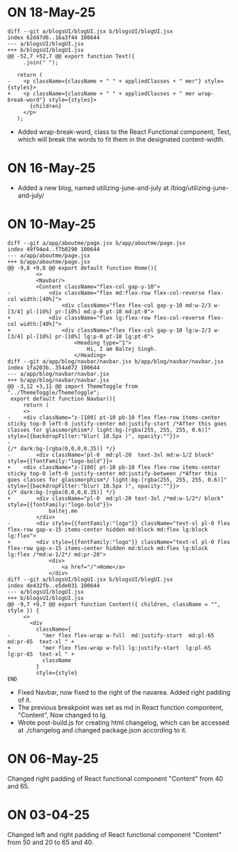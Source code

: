 # ON 18-May-25
```JSX
diff --git a/blogsUI/blogUI.jsx b/blogsUI/blogUI.jsx
index 62d47d6..16a3f44 100644
--- a/blogsUI/blogUI.jsx
+++ b/blogsUI/blogUI.jsx
@@ -52,7 +52,7 @@ export function Text({
     .join(" ");
 
   return (
-    <p className={className + " " + appliedClasses + " mer"} style={styles}>
+    <p className={className + " " + appliedClasses + " mer wrap-break-word"} style={styles}>
       {children}
     </p>
   );
```
- Added wrap-break-word, class to the React Functional component, Text, which will break the words to fit them in the designated content-width.

# ON 16-May-25
- Added a new blog, named utilizing-june-and-july at /blog/utilizing-june-and-july/

# ON 10-May-25

```JSX
diff --git a/app/aboutme/page.jsx b/app/aboutme/page.jsx
index 49f94e4..f7b8290 100644
--- a/app/aboutme/page.jsx
+++ b/app/aboutme/page.jsx
@@ -9,8 +9,8 @@ export default function Home(){
         <>
         <Navbar/>
         <Content className="flex-col gap-y-10">
-            <div className="flex md:flex-row flex-col-reverse flex-col width:[40%]">
-                <div className="flex flex-col gap-y-10 md:w-2/3 w-[3/4] pl-[10%] pr-[10%] md:p-0 pt-10 md:pt-0">
+            <div className="flex lg:flex-row flex-col-reverse flex-col width:[40%]">
+                <div className="flex flex-col gap-y-10 lg:w-2/3 w-[3/4] pl-[10%] pr-[10%] lg:p-0 pt-10 lg:pt-0">
                     <Heading type="1">
                         Hi, I am Baltej Singh.
                     </Heading>
diff --git a/app/blog/navbar/navbar.jsx b/app/blog/navbar/navbar.jsx
index 1fa203b..354a072 100644
--- a/app/blog/navbar/navbar.jsx
+++ b/app/blog/navbar/navbar.jsx
@@ -3,12 +3,11 @@ import ThemeToggle from "../ThemeToggle/ThemeToggle";
 export default function Navbar(){
     return (
     <>
-    <div className="z-[100] pt-10 pb-10 flex flex-row items-center sticky top-0 left-0 justify-center md:justify-start /*After this goes classes for glassmorphism*/ light:bg-[rgba(255, 255, 255, 0.6)]" style={{backdropFilter:"blur( 10.5px )", opacity:""}}>
-                                                                                                                                                                    {/* dark:bg-[rgba(0,0,0,0.35)] */}
-        <div className="pl-0  md:pl-20  text-3xl md:w-1/2 block" style={{fontFamily:"logo-bold"}}>
+    <div className="z-[100] pt-10 pb-10 flex flex-row items-center sticky top-0 left-0 justify-center md:justify-between /*After this goes classes for glassmorphism*/ light:bg-[rgba(255, 255, 255, 0.6)]" style={{backdropFilter:"blur( 10.5px )", opacity:""}}>                                                                                                                                          {/* dark:bg-[rgba(0,0,0,0.35)] */}
+        <div className="pl-0  md:pl-20 text-3xl /*md:w-1/2*/ block" style={{fontFamily:"logo-bold"}}>
             baltej.me
         </div>
-        <div style={{fontFamily:"logo"}} className="text-xl pl-0 flex flex-row gap-x-15 items-center hidden md:block md:flex lg:block lg:flex">
+        <div style={{fontFamily:"logo"}} className="text-xl pl-0 flex flex-row gap-x-15 items-center hidden md:block md:flex lg:block lg:flex /*md:w-1/2*/ md:pr-20">
             <div>
                 <a href="/">Home</a>
             </div>
diff --git a/blogsUI/blogUI.jsx b/blogsUI/blogUI.jsx
index de432fb..e5de031 100644
--- a/blogsUI/blogUI.jsx
+++ b/blogsUI/blogUI.jsx
@@ -9,7 +9,7 @@ export function Content({ children, className = "", style }) {
     <>
       <div
         className={
-          "mer flex flex-wrap w-full  md:justify-start  md:pl-65 md:pr-65  text-xl " +
+          "mer flex flex-wrap w-full lg:justify-start  lg:pl-65 lg:pr-65  text-xl " +
           className
         }
         style={style}
END
```

- Fixed Navbar, now fixed to the right of the navarea. Added right padding of it.
- The previous breakpoint was set as md in React function compontent, "Content", Now changed to lg.
- Wrote post-build.js for creating html changelog, which can be accessed at ./changelog and changed package.json according to it.

# ON 06-May-25

Changed right padding of React functional component "Content" from 40 and 65.


# ON 03-04-25

Changed left and right padding of React functional component "Content" from 50 and 20 to 65 and 40.

